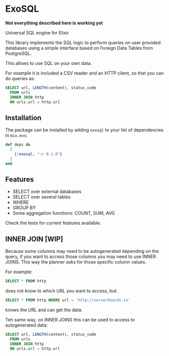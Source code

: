 # ExoSQL

**Not everything described here is working yet**

Universal SQL engine for Elixir.

This library implements the SQL logic to perform queries on user provided
databases using a simple interface based on Foreign Data Tables from PostgreSQL.

This allows to use SQL on your own data.

For example it is included a CSV reader and an HTTP client, so that you can
do queries as:

```SQL
SELECT url, LENGTH(content), status_code
  FROM urls
  INNER JOIN http
  ON urls.url = http.url
```

## Installation

The package can be installed by adding `exosql` to your list of dependencies in
`mix.exs`:

```elixir
def deps do
  [
    {:exosql, "~> 0.1.0"}
  ]
end
```

## Features

* SELECT over external databases
* SELECT over several tables
* WHERE
* GROUP BY
* Some aggregation functions: COUNT, SUM, AVG

Check the tests for current features available.

## INNER JOIN [WIP]

Because some columns may need to be autogenerated depending on the query,
if you want to access those columns you may need to use INNER JOINS. This
way the planner asks for those specific column values.

For example:

```SQL
SELECT * FROM http
```

does not know to which URL you want to access, but:

```SQL
SELECT * FROM http WHERE url = 'http://serverboards.io'
```

knows the URL and can get the data.

Teh same way, on INNER JOINS this can be used to access to autogenerated data:

```SQL
SELECT url, LENGTH(content), status_code
  FROM urls
  INNER JOIN http
  ON urls.url = http.url
```
